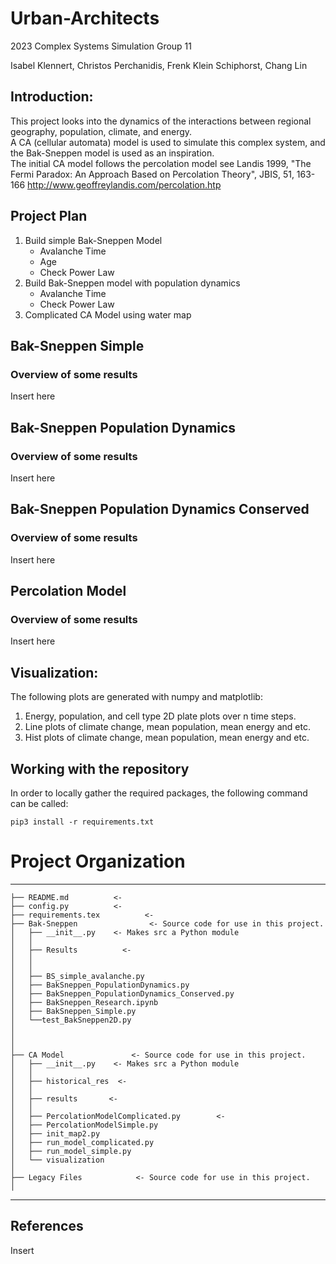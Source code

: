 # Urban-Architects
2023 Complex Systems Simulation Group 11

Isabel Klennert, Christos Perchanidis, Frenk Klein Schiphorst, Chang Lin
## Introduction:  

This project looks into the dynamics of the interactions between regional geography, population, climate, and energy.  
A CA (cellular automata) model is used to simulate this complex system, and the Bak-Sneppen model is used as an inspiration.  
The initial CA model follows the percolation model see Landis 1999, "The Fermi Paradox: An Approach Based on Percolation Theory", JBIS, 51, 163-166
http://www.geoffreylandis.com/percolation.htp  

## Project Plan
1. Build simple Bak-Sneppen Model
    * Avalanche Time
    * Age
    * Check Power Law
3. Build Bak-Sneppen model with population dynamics
    * Avalanche Time
    * Check Power Law
4. Complicated CA Model using water map

 ## Bak-Sneppen Simple
### Overview of some results

Insert here

## Bak-Sneppen Population Dynamics
### Overview of some results

Insert here

## Bak-Sneppen Population Dynamics Conserved
### Overview of some results

Insert here

## Percolation Model
### Overview of some results
Insert here


## Visualization:  
The following plots are generated with numpy and matplotlib:    
1. Energy, population, and cell type 2D plate plots over n time steps.    
2. Line plots of climate change, mean population, mean energy and etc.   
3. Hist plots of climate change, mean population, mean energy and etc.   

## Working with the repository

In order to locally gather the required packages, the following command can be called:
```
pip3 install -r requirements.txt
```


# Project Organization
------------


    ├── README.md          <- 
    ├── config.py          <- 
    ├── requirements.tex          <- 
    ├── Bak-Sneppen                <- Source code for use in this project.
    │   ├── __init__.py    <- Makes src a Python module
    │   │
    │   ├── Results          <- 
    │   │  
    │   │
    │   ├── BS_simple_avalanche.py      
    │   ├── BakSneppen_PopulationDynamics.py   
    │   ├── BakSneppen_PopulationDynamics_Conserved.py
    │   ├── BakSneppen_Research.ipynb
    │   ├── BakSneppen_Simple.py  
    │   └──test_BakSneppen2D.py
    │  
    │   
    │       
    ├── CA Model               <- Source code for use in this project.
    │   ├── __init__.py    <- Makes src a Python module
    │   │
    │   ├── historical_res  <-          
    │   │   
    │   ├── results       <- 
    │   │   
    │   ├── PercolationModelComplicated.py        <- 
    │   ├── PercolationModelSimple.py              
    │   ├── init_map2.py
    │   ├── run_model_complicated.py    
    │   ├── run_model_simple.py  
    │   └── visualization  
    │      
    ├── Legacy Files            <- Source code for use in this project.
    │   

--------


## References

Insert









